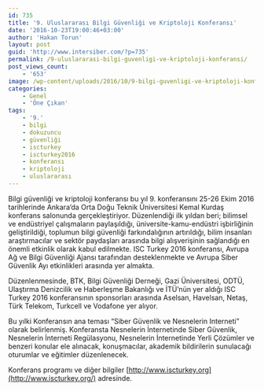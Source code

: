 ```yaml
---
id: 735
title: '9. Uluslararası Bilgi Güvenliği ve Kriptoloji Konferansı'
date: '2016-10-23T19:00:46+03:00'
author: 'Hakan Torun'
layout: post
guid: 'http://www.intersiber.com/?p=735'
permalink: /9-uluslararasi-bilgi-guvenligi-ve-kriptoloji-konferansi/
post_views_count:
    - '653'
image: /wp-content/uploads/2016/10/9-bilgi-guvenligi-ve-kriptoloji-konferansi.jpg
categories:
    - Genel
    - 'Öne Çıkan'
tags:
    - '9.'
    - bilgi
    - dokuzuncu
    - güvenliği
    - iscturkey
    - iscturkey2016
    - konferansı
    - kriptoloji
    - uluslararası
---
```


Bilgi güvenliği ve kriptoloji konferansı bu yıl 9. konferansını 25-26 Ekim 2016 tarihlerinde Ankara’da Orta Doğu Teknik Üniversitesi Kemal Kurdaş konferans salonunda gerçekleştiriyor. Düzenlendiği ilk yıldan beri; bilimsel ve endüstriyel çalışmaların paylaşıldığı, üniversite-kamu-endüstri işbirliğinin geliştirildiği, toplumun bilgi güvenliği farkındalığının artırıldığı, bilim insanları araştırmacılar ve sektör paydaşları arasında bilgi alışverişinin sağlandığı en önemli etkinlik olarak kabul edilmekte. ISC Turkey 2016 konferansı, Avrupa Ağ ve Bilgi Güvenliği Ajansı tarafından desteklenmekte ve Avrupa Siber Güvenlik Ayı etkinlikleri arasında yer almakta.

Düzenlenmesinde, BTK, Bilgi Güvenliği Derneği, Gazi Üniversitesi, ODTÜ, Ulaştırma Denizcilik ve Haberleşme Bakanlığı ve İTÜ’nün yer aldığı ISC Turkey 2016 konferansının sponsorları arasında Aselsan, Havelsan, Netaş, Türk Telekom, Turkcell ve Vodafone yer alıyor.

Bu yılki Konferansın ana teması “Siber Güvenlik ve Nesnelerin Interneti” olarak belirlenmiş. Konferansta Nesnelerin İnternetinde Siber Güvenlik, Nesnelerin İnterneti Regülasyonu, Nesnelerin İnternetinde Yerli Çözümler ve benzeri konular ele alınacak, konuşmacılar, akademik bildirilerin sunulacağı oturumlar ve eğitimler düzenlenecek.

Konferans programı ve diğer bilgiler [http://www.iscturkey.org](http://www.iscturkey.org/) adresinde.